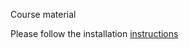 Course material

Please follow the installation [instructions](https://github.com/thauffe/cpeg25/programs/README.md)
